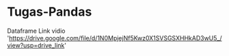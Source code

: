 # Tugas-Pandas
Dataframe
Link vidio 'https://drive.google.com/file/d/1N0MpjejNf5Kwz0X1SVSGSXHHkAD3wU5_/view?usp=drive_link'
